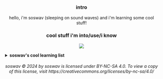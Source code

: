 <h3 align="center">intro</h3>
<p align="center" >hello, i'm soswav (sleeping on sound waves) and i'm learning some cool stuff!</p>

<h3 align="center">cool stuff i'm into/use/i know</h3>

<p align="center">
  <a href="https://skillicons.dev">
    <img src="https://skillicons.dev/icons?i=nim,css,bash,discord,linux,mastodon,md,vscodium,php,bots,git,github,vim,neovim" />
  </a>
</p>

<details>
	<summary><b>soswav's cool learning list</b></summary>
<p>
here's the stuff i'm currently trying to learn (like, really hard):

* PHP, [-]
* HTML, [?]
* Blazor (C# gets added to the mix as well), [?]
* CSS, [O]

the second priority would be:

* Nim (I love Nim so much), [O]
* Dutch (I also love Dutch), [-]
* Gleam, [?]
* Bash, [O]
* C, [?]

and, the third priority is:

* Lua, [?]
* C++, [?]
* JS (or CoffeScript), [?]
* Rust, [?]
* Go, [?]
* Haskell, [?]
* Java, [?]
* Perl [?]

```txt
[?] - nothing yet
[O] - i'm good at it, i believe
[-] - a bit
```

</p>

</details>

<h6 align="center" >soswav © 2024 by soswav is licensed under BY-NC-SA 4.0. To view a copy of this license, visit https://creativecommons.org/licenses/by-nc-sa/4.0/</h6>
